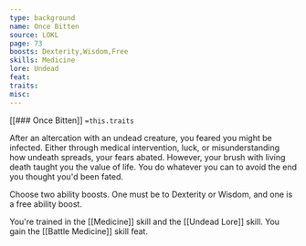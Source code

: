 ```yaml
---
type: background
name: Once Bitten 
source: LOKL
page: 73
boosts: Dexterity,Wisdom,Free
skills: Medicine
lore: Undead
feat: 
traits: 
misc: 
---
```


[[### Once Bitten]]
`=this.traits`


After an altercation with an undead creature, you feared you might be infected. Either through medical intervention, luck, or misunderstanding how undeath spreads, your fears abated. However, your brush with living death taught you the value of life. You do whatever you can to avoid the end you thought you'd been fated.

Choose two ability boosts. One must be to Dexterity or Wisdom, and one is a free ability boost.

You're trained in the [[Medicine]] skill and the [[Undead Lore]] skill. You gain the [[Battle Medicine]] skill feat.


